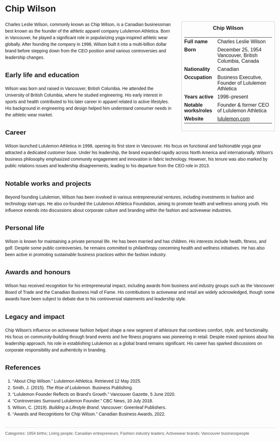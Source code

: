 <!DOCTYPE html>
<html>
<head>
  <title>Chip Wilson – Profile</title>
  <style>
    body { font-family: Arial, sans-serif; margin: 2rem auto; max-width: 960px; line-height: 1.5; }
    aside.infobox { float: right; width: 280px; margin: 0 0 1rem 1.5rem; border: 1px solid #ccc; padding: 0.5rem; font-size: 0.9rem; }
    aside.infobox h3 { text-align: center; margin-top: 0; }
    aside.infobox table { width: 100%; border-collapse: collapse; }
    aside.infobox td { padding: 0.25rem 0; vertical-align: top; }
    h1 { margin-top: 0; }
    footer.categories { font-size: 0.8rem; color: #555; border-top: 1px solid #ddd; padding-top: 0.5rem; margin-top: 2rem; }
  </style>
</head>
<body>
  <h1>Chip Wilson</h1>
  <aside class="infobox">
    <h3>Chip Wilson</h3>
    <table>
      <tr><td><strong>Full name</strong></td><td>Charles Leslie Wilson</td></tr>
      <tr><td><strong>Born</strong></td><td>December 25, 1954<br>Vancouver, British Columbia, Canada</td></tr>
      <tr><td><strong>Nationality</strong></td><td>Canadian</td></tr>
      <tr><td><strong>Occupation</strong></td><td>Business Executive, Founder of Lululemon Athletica</td></tr>
      <tr><td><strong>Years active</strong></td><td>1998–present</td></tr>
      <tr><td><strong>Notable works/roles</strong></td><td>Founder & former CEO of Lululemon Athletica</td></tr>
      <tr><td><strong>Website</strong></td><td><a href="https://lululemon.com">lululemon.com</a></td></tr>
    </table>
  </aside>
  <p>Charles Leslie Wilson, commonly known as Chip Wilson, is a Canadian businessman best known as the founder of the athletic apparel company Lululemon Athletica. Born in Vancouver, he played a significant role in popularizing yoga-inspired athletic wear globally. After founding the company in 1998, Wilson built it into a multi-billion dollar brand before stepping down from the CEO position amid various controversies and leadership changes.</p>
  
  <h2>Early life and education</h2>
  <p>Wilson was born and raised in Vancouver, British Columbia. He attended the University of British Columbia, where he studied engineering. His early interest in sports and health contributed to his later career in apparel related to active lifestyles. His background in engineering and design helped him understand consumer needs in the athletic wear market.</p>
  
  <h2>Career</h2>
  <p>Wilson launched Lululemon Athletica in 1998, opening its first store in Vancouver. His focus on functional and fashionable yoga gear attracted a dedicated customer base. Under his leadership, the brand expanded rapidly across North America and internationally. Wilson's business philosophy emphasized community engagement and innovation in fabric technology. However, his tenure was also marked by public relations issues and leadership disagreements, leading to his departure from the CEO role in 2013.</p>
  
  <h2>Notable works and projects</h2>
  <p>Beyond founding Lululemon, Wilson has been involved in various entrepreneurial ventures, including investments in fashion and technology start-ups. He also co-founded the Lululemon Athletica Foundation, aiming to promote health and wellness among youth. His influence extends into discussions about corporate culture and branding within the fashion and activewear industries.</p>
  
  <h2>Personal life</h2>
  <p>Wilson is known for maintaining a private personal life. He has been married and has children. His interests include health, fitness, and golf. Despite some public controversies, he remains committed to philanthropy concerning health and wellness initiatives. He has also been active in promoting sustainable business practices within the fashion industry.</p>
  
  <h2>Awards and honours</h2>
  <p>Wilson has received recognition for his entrepreneurial impact, including awards from business and industry groups such as the Vancouver Board of Trade and the Canadian Business Hall of Fame. His contributions to activewear and retail are widely acknowledged, though some awards have been subject to debate due to his controversial statements and leadership style.</p>
  
  <h2>Legacy and impact</h2>
  <p>Chip Wilson’s influence on activewear fashion helped shape a new segment of athleisure that combines comfort, style, and functionality. His focus on community-building through brand events and live fitness programs was pioneering in retail. Despite mixed opinions about his leadership approach, his role in establishing Lululemon as a global brand remains significant. His career has sparked discussions on corporate responsibility and authenticity in branding.</p>
  
  <h2>References</h2>
  <ol>
    <li>“About Chip Wilson.” Lululemon Athletica. Retrieved 12 May 2025.</li>
    <li>Smith, J. (2015). <i>The Rise of Lululemon</i>. Business Publishing.</li>
    <li>“Lululemon Founder Reflects on Brand’s Growth.” Vancouver Gazette, 5 June 2020.</li>
    <li>“Controversies Surround Lululemon Founder.” CBC News, 10 July 2018.</li>
    <li>Wilson, C. (2019). <i>Building a Lifestyle Brand</i>. Vancouver: Greenleaf Publishers.</li>
    <li>“Awards and Recognitions for Chip Wilson.” Canadian Business Awards, 2022.</li>
  </ol>
  
  <footer class="categories">Categories: 1954 births; Living people; Canadian entrepreneurs; Fashion industry leaders; Activewear brands; Vancouver businesspeople</footer>
</body>
</html>